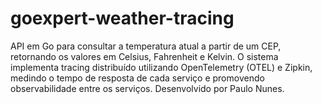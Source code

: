 # goexpert-weather-tracing
API em Go para consultar a temperatura atual a partir de um CEP, retornando os valores em Celsius, Fahrenheit e Kelvin. O sistema implementa tracing distribuído utilizando OpenTelemetry (OTEL) e Zipkin, medindo o tempo de resposta de cada serviço e promovendo observabilidade entre os serviços. Desenvolvido por Paulo Nunes.
